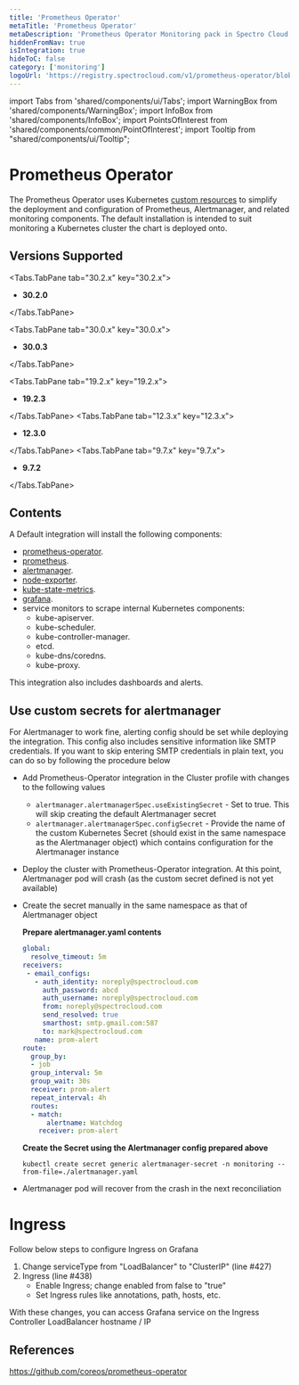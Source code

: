 ```yaml
---
title: 'Prometheus Operator'
metaTitle: 'Prometheus Operator'
metaDescription: 'Prometheus Operator Monitoring pack in Spectro Cloud'
hiddenFromNav: true
isIntegration: true
hideToC: false
category: ['monitoring']
logoUrl: 'https://registry.spectrocloud.com/v1/prometheus-operator/blobs/sha256:64589616d7f667e5f1d7e3c9a39e32c676e03518a318924e123738693e104ce0?type=image/png'
---
```


import Tabs from 'shared/components/ui/Tabs';
import WarningBox from 'shared/components/WarningBox';
import InfoBox from 'shared/components/InfoBox';
import PointsOfInterest from 'shared/components/common/PointOfInterest';
import Tooltip from "shared/components/ui/Tooltip";


# Prometheus Operator

The Prometheus Operator uses Kubernetes [custom resources](https://kubernetes.io/docs/concepts/extend-kubernetes/api-extension/custom-resources/) to simplify the deployment and configuration of Prometheus, Alertmanager, and related monitoring components. The default installation is intended to suit monitoring a Kubernetes cluster the chart is deployed onto.

## Versions Supported
<Tabs>

<Tabs.TabPane tab="30.2.x" key="30.2.x">

* **30.2.0**

</Tabs.TabPane>


<Tabs.TabPane tab="30.0.x" key="30.0.x">

* **30.0.3**

</Tabs.TabPane>

<Tabs.TabPane tab="19.2.x" key="19.2.x">

* **19.2.3**

</Tabs.TabPane>
<Tabs.TabPane tab="12.3.x" key="12.3.x">

* **12.3.0** 

</Tabs.TabPane>
<Tabs.TabPane tab="9.7.x" key="9.7.x">

  * **9.7.2**

</Tabs.TabPane>
</Tabs>

## Contents

A Default integration will install the following components:
* [prometheus-operator](https://github.com/coreos/prometheus-operator).
* [prometheus](https://prometheus.io/).
* [alertmanager](https://www.prometheus.io/docs/alerting/latest/alertmanager/).
* [node-exporter](https://github.com/helm/charts/tree/master/stable/prometheus-node-exporter).
* [kube-state-metrics](https://github.com/helm/charts/tree/master/stable/kube-state-metrics).
* [grafana](https://github.com/helm/charts/tree/master/stable/grafana).
* service monitors to scrape internal Kubernetes components:
    * kube-apiserver.
    * kube-scheduler.
    * kube-controller-manager.
    * etcd.
    * kube-dns/coredns.
    * kube-proxy.

This integration also includes dashboards and alerts.

## Use custom secrets for alertmanager

For Alertmanager to work fine, alerting config should be set while deploying the integration. This config also includes sensitive information like SMTP credentials. If you want to skip entering SMTP credentials in plain text, you can do so by following the procedure below

* Add Prometheus-Operator integration in the Cluster profile with changes to the following values
   * `alertmanager.alertmanagerSpec.useExistingSecret` - Set to true. This will skip creating the default Alertmanager secret
   * `alertmanager.alertmanagerSpec.configSecret` - Provide the name of the custom Kubernetes Secret (should exist in the same namespace as the Alertmanager object) which contains configuration for the Alertmanager instance
* Deploy the cluster with Prometheus-Operator integration. At this point, Alertmanager pod will crash (as the custom secret defined is not yet available)
* Create the secret manually in the same namespace as that of Alertmanager object

   **Prepare alertmanager.yaml contents**
   ```yaml
   global:
     resolve_timeout: 5m
   receivers:
    - email_configs:
      - auth_identity: noreply@spectrocloud.com
        auth_password: abcd
        auth_username: noreply@spectrocloud.com
        from: noreply@spectrocloud.com
        send_resolved: true
        smarthost: smtp.gmail.com:587
        to: mark@spectrocloud.com
      name: prom-alert
   route:
     group_by:
     - job
     group_interval: 5m
     group_wait: 30s
     receiver: prom-alert
     repeat_interval: 4h
     routes:
     - match:
         alertname: Watchdog
       receiver: prom-alert
   ```

   **Create the Secret using the Alertmanager config prepared above**
   ```
   kubectl create secret generic alertmanager-secret -n monitoring --from-file=./alertmanager.yaml
   ```
* Alertmanager pod will recover from the crash in the next reconciliation

# Ingress

Follow below steps to configure Ingress on Grafana

1. Change serviceType from "LoadBalancer" to "ClusterIP" (line #427)
2. Ingress (line #438)
   * Enable Ingress; change enabled from false to "true"
   * Set Ingress rules like annotations, path, hosts, etc.

With these changes, you can access Grafana service on the Ingress Controller LoadBalancer hostname / IP

## References

https://github.com/coreos/prometheus-operator
